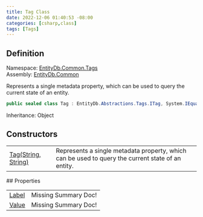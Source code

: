 ```yaml
---
title: Tag Class
date: 2022-12-06 01:40:53 -08:00
categories: [csharp,class]
tags: [Tags]
---
```


## Definition
Namespace: <a href='/posts/csharp.namespace.entitydb.common.tags/'>EntityDb.Common.Tags</a><br />
Assembly: <a href='/posts/csharp.assembly.entitydb.common/'>EntityDb.Common</a><br />

Represents a single metadata property, which can be used to query the current state of an entity.

```cs
public sealed class Tag : EntityDb.Abstractions.Tags.ITag, System.IEquatable<Tag>
```
Inheritance: Object
## Constructors
<table><tr><td><!--/posts/csharp.notimplemented.entitydb.common.tags.tag-.ctor#.../--><a href='#'>Tag(String, String)</a></td><td>
Represents a single metadata property, which can be used to query the current state of an entity.
</td></tr></table>
## Properties
<table><tr><td><!--/posts/csharp.notimplemented.entitydb.common.tags.tag.label/--><a href='#'>Label</a></td><td>Missing Summary Doc!</td></tr><tr><td><!--/posts/csharp.notimplemented.entitydb.common.tags.tag.value/--><a href='#'>Value</a></td><td>Missing Summary Doc!</td></tr></table>
